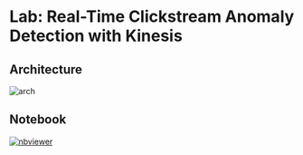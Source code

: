 # Lab: Real-Time Clickstream Anomaly Detection with Kinesis

## Architecture

![arch](https://user-images.githubusercontent.com/62965911/214810555-c3637a3c-7391-4076-892e-437e3219810c.png)

## Notebook

[![nbviewer](https://img.shields.io/badge/jupyter-notebook-informational?logo=jupyter)](https://nbviewer.org/github/sparsh-ai/recohut/blob/main/docs/03-processing/lab-kinesis-clickstream-anomaly/main.ipynb)